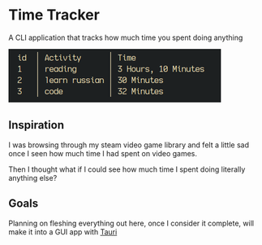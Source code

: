 # Time Tracker 

A CLI application that tracks
how much time you spent doing anything

![screenshot](screenshot.png)

## Inspiration

I was browsing through my steam
video game library and felt a little 
sad once I seen how much time 
I had spent on video games.

Then I thought what if I could see 
how much time I spent doing literally 
anything else?

## Goals

Planning on fleshing everything out 
here, once I consider it complete, will
make it into a GUI app with [Tauri](https://tauri.app/)